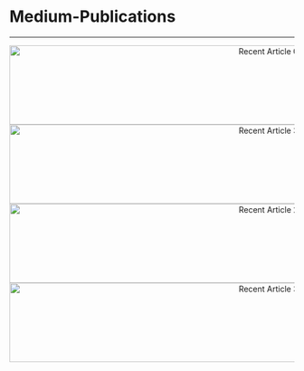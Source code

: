 # Medium-Publications

---


<div id="pulications" align="center">
   <a target="_blank" href="https://github-readme-medium-recent-article.vercel.app/medium/@bhavleennkaur/0"><img src="https://github-readme-medium-recent-article.vercel.app/medium/@bhavleennkaur/0" alt="Recent Article 0" height = 140 width = 900></a>
   <br>
   <a target="_blank" href="https://github-readme-medium-recent-article.vercel.app/medium/@bhavleennkaur/2"><img src="https://github-readme-medium-recent-article.vercel.app/medium/@bhavleennkaur/1" alt="Recent Article 3" height = 140 width = 900></a>
   <br>
   <a target="_blank" href="https://github-readme-medium-recent-article.vercel.app/medium/@bhavleennkaur/2"><img src="https://github-readme-medium-recent-article.vercel.app/medium/@bhavleennkaur/2" alt="Recent Article 2" height = 140 width = 900></a>
   <a target="_blank" href="https://github-readme-medium-recent-article.vercel.app/medium/@bhavleennkaur/2"><img src="https://github-readme-medium-recent-article.vercel.app/medium/@bhavleennkaur/2" alt="Recent Article 3" height = 140 width = 900></a>
</div>

